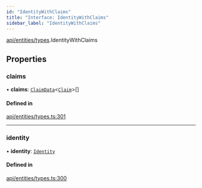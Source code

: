 ```yaml
---
id: "IdentityWithClaims"
title: "Interface: IdentityWithClaims"
sidebar_label: "IdentityWithClaims"
---
```


[api/entities/types](../../../../../modules/API/Entities/Types/Types.md).IdentityWithClaims

## Properties

### claims

• **claims**: [`ClaimData`](../ClaimData/ClaimData.md)\<[`Claim`](../../../../../modules/API/Entities/Types/Types.md#claim)\>[]

#### Defined in

[api/entities/types.ts:301](https://github.com/PolymeshAssociation/polymesh-sdk/blob/0dbd0ebd0/src/api/entities/types.ts#L301)

___

### identity

• **identity**: [`Identity`](../../../../../classes/API/Entities/Identity/Identity.md)

#### Defined in

[api/entities/types.ts:300](https://github.com/PolymeshAssociation/polymesh-sdk/blob/0dbd0ebd0/src/api/entities/types.ts#L300)
